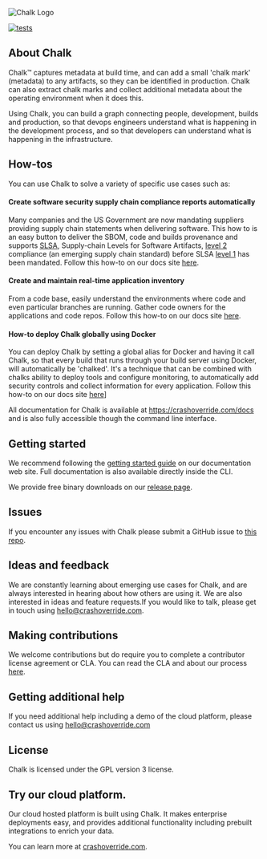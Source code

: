 ![Chalk Logo](https://crashoverride.com/images/logos/chalk-logo.png)

[![tests](https://github.com/crashappsec/chalk/actions/workflows/tests.yml/badge.svg?branch=main&event=push)](https://github.com/crashappsec/chalk/actions/workflows/tests.yml?query=branch%3Amain)

## About Chalk

Chalk™ captures metadata at build time, and can add a small 'chalk mark' (metadata) to any artifacts, so they can be identified in production. Chalk can also extract chalk marks and collect additional metadata about the operating environment when it does this.

Using Chalk, you can build a graph connecting people, development, builds and production, so that devops engineers understand what is happening in the development process, and so that developers can understand what is happening in the infrastructure.

## How-tos

You can use Chalk to solve a variety of specific use cases such as:

#### Create software security supply chain compliance reports automatically

Many companies and the US Government are now mandating suppliers providing supply chain statements when delivering software. This how to is an easy button to deliver the SBOM, code and builds provenance and supports [SLSA](https://www.slsa.dev), Supply-chain Levels for Software Artifacts, [level 2](https://slsa.dev/spec/v1.0/levels) compliance (an emerging supply chain standard) before SLSA [level 1](https://slsa.dev/spec/v1.0/levels) has been mandated. Follow this how-to on our docs site [here](https://crashoverride.com/docs/how-to-guides/how-to-create-software-security-supply-chain-compliance-reports-automatically).

#### Create and maintain real-time application inventory

From a code base, easily understand the environments where code and even particular branches are running. Gather code owners for the applications and code repos. Follow this how-to on our docs site [here](https://crashoverride.com/docs/how-to-guides/how-to-create-a-real-time-application-inventory).

#### How-to deploy Chalk globally using Docker

You can deploy Chalk by setting a global alias for Docker and having it call Chalk, so that every build that runs through your build server using Docker, will automatically be 'chalked'. It's a technique that can be combined with chalks ability to deploy tools and configure monitoring, to automatically add security controls and collect information for every application. Follow this how-to on our docs site [here](https://crashoverride.com/docs/how-to-guides/how-to-deploy-chalk-globally-using-docker)]

All documentation for Chalk is available at https://crashoverride.com/docs and is also fully accessible though the command line interface.

## Getting started

We recommend following the [getting started guide](https://crashoverride.com/docs/chalk/getting-started) on our documentation web site. Full documentation is also available directly inside the CLI.

We provide free binary downloads on our [release page](https://crashoverride.com/releases).

## Issues

If you encounter any issues with Chalk please submit a GitHub issue to
[this repo](https://github.com/crashappsec/chalk/issues).

## Ideas and feedback

We are constantly learning about emerging use cases for Chalk, and are always interested in hearing about how others are using it. We are also interested in ideas and feature requests.If you would like to talk, please get in touch using hello@crashoverride.com.

## Making contributions

We welcome contributions but do require you to complete a contributor license agreement or CLA. You can read the CLA and about our process [here](https://crashoverride.com/docs/other/contributing).

## Getting additional help

If you need additional help including a demo of the cloud platform, please contact us using hello@crashoverride.com

## License

Chalk is licensed under the GPL version 3 license.

## Try our cloud platform.

Our cloud hosted platform is built using Chalk. It makes enterprise deployments easy, and provides additional functionality including prebuilt integrations to enrich your data.

You can learn more at [crashoverride.com](https://crashoverride.com/).
